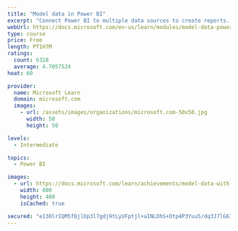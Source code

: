 ```yaml
---
title: "Model data in Power BI"
excerpt: "Connect Power BI to multiple data sources to create reports. Define the relationship between your data sources."
webUrl: https://docs.microsoft.com/en-us/learn/modules/model-data-power-bi/
type: course
price: Free
length: PT1H7M
ratings:
  count: 6328
  average: 4.7057524
heat: 60

provider:
  name: Microsoft Learn
  domain: microsoft.com
  images:
    - url: /assets/images/organizations/microsoft.com-50x50.jpg
      width: 50
      height: 50

levels:
  - Intermediate

topics:
  - Power BI

images:
  - url: https://docs.microsoft.com/learn/achievements/model-data-with-power-bi-desktop-social.png
    width: 800
    height: 400
    isCached: true

secured: "e130lrIQM5fQjlDp3l7gdj9tLyUFptjl+aINLDhS+Dtp4P3Yuu5/dq3J7lG67mgBJCmBbUZZfNQQIAbITDry8skFeVg0dv9LXfexAn1KxxHVSOa0/Lp2CzCKHwNIpAZXlurNrU/05d6c5BP7xNAtsul3gpbzBLiEImsrlmOTensVMdsVtJgjCXhjuie7sKYFY2plJz8u6ckoS5eb5DBPiXOlgFYpp4c205gcYoFmjK+wqZxI0FSMl38vudqGfJnHWp1Hz4bZwv4+D4Ov/eNoIl5/3q437BAB6h+YlIMWgYbwlpTo0xWO13QZ3g7SeAuTNVvxeGocW7BCgHHZ4KJbPZd4FANNag1LsUjb+WTqxd7UEFh33ltlSA0SegkaRkjEsNRXnu47HuH1Nuv4nTUJlmCOmQEe6RRmm1lRKsjho3w=;6/ujur4I02oK/xidUQjh3A=="
---
```


